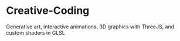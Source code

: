 # Creative-Coding

Generative art, interactive animations, 3D graphics with ThreeJS, and custom shaders in GLSL
